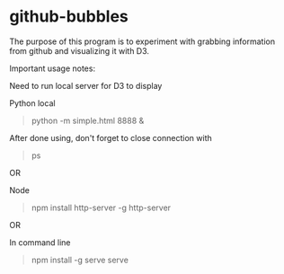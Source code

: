# github-bubbles

The purpose of this program is to experiment with grabbing information from github and visualizing it with D3. 

Important usage notes:

Need to run local server for D3 to display

Python local
> python -m simple.html 8888 & 

After done using, don't forget to close connection with
> ps

OR

Node
> npm install http-server -g
> http-server

OR

In command line
> npm install -g serve
> serve